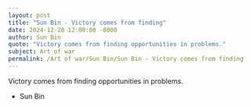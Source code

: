 ```yaml
---
layout: post
title: "Sun Bin - Victory comes from finding"
date: 2024-12-28 12:00:00 -0000
author: Sun Bin
quote: "Victory comes from finding opportunities in problems."
subject: Art of war
permalink: /Art of war/Sun Bin/Sun Bin - Victory comes from finding
---
```


Victory comes from finding opportunities in problems.

- Sun Bin
